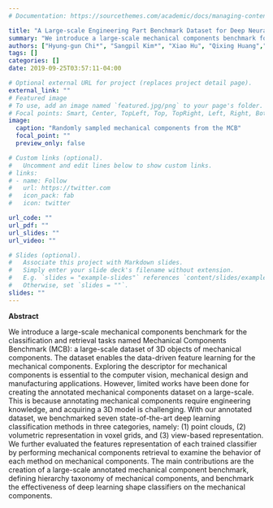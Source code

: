 ```yaml
---
# Documentation: https://sourcethemes.com/academic/docs/managing-content/

title: "A Large-scale Engineering Part Benchmark Dataset for Deep Neural Networks"
summary: "We introduce a large-scale mechanical components benchmark for the classification and retrieval tasks named Mechanical Components Benchmark (MCB): a large-scale dataset of 3D objects of mechanical components."
authors: ["Hyung-gun Chi*", "Sangpil Kim*", "Xiao Hu", "Qixing Huang","Karthik Ramani"]
tags: []
categories: []
date: 2019-09-25T03:57:11-04:00

# Optional external URL for project (replaces project detail page).
external_link: ""
# Featured image
# To use, add an image named `featured.jpg/png` to your page's folder.
# Focal points: Smart, Center, TopLeft, Top, TopRight, Left, Right, BottomLeft, Bottom, BottomRight.
image:
  caption: "Randomly sampled mechanical components from the MCB"
  focal_point: ""
  preview_only: false

# Custom links (optional).
#   Uncomment and edit lines below to show custom links.
# links:
# - name: Follow
#   url: https://twitter.com
#   icon_pack: fab
#   icon: twitter

url_code: ""
url_pdf: ""
url_slides: ""
url_video: ""

# Slides (optional).
#   Associate this project with Markdown slides.
#   Simply enter your slide deck's filename without extension.
#   E.g. `slides = "example-slides"` references `content/slides/example-slides.md`.
#   Otherwise, set `slides = ""`.
slides: ""
---
```

**Abstract**

We introduce a large-scale mechanical components benchmark for the classification and retrieval tasks named Mechanical Components Benchmark (MCB): a large-scale dataset of 3D objects of mechanical components. The dataset enables the data-driven feature learning for the mechanical components. Exploring the descriptor for mechanical components is essential to the computer vision, mechanical design and manufacturing  applications. However, limited works have been done for creating the annotated mechanical components dataset on a large-scale. This is because annotating mechanical components require engineering knowledge, and acquiring a 3D model is challenging. With our annotated dataset, we benchmarked seven state-of-the-art deep learning classification methods in three categories, namely: (1) point clouds, (2) volumetric representation in voxel grids, and (3) view-based representation. We further evaluated the features representation of each trained classifier by performing mechanical components retrieval to examine the behavior of each method on mechanical components. The main contributions are the creation of a large-scale annotated mechanical component benchmark, defining hierarchy taxonomy of mechanical components, and benchmark the effectiveness of deep learning shape classifiers on the mechanical components.